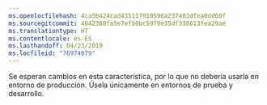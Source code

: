 ```yaml
---
ms.openlocfilehash: 4ca5b424cad43511f910596a237481dfea0dd60f
ms.sourcegitcommit: 4042388fa5e7ef50bc59f9e35df330613fea29ae
ms.translationtype: HT
ms.contentlocale: es-ES
ms.lasthandoff: 04/23/2019
ms.locfileid: "76974079"
---
```

Se esperan cambios en esta característica, por lo que no debería usarla en entorno de producción. Úsela únicamente en entornos de prueba y desarrollo.